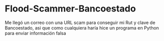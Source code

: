 # Flood-Scammer-Bancoestado
Me llegó un correo con una URL scam para conseguir mi Rut y clave de Bancoestado, asi que como cualquiera haría hice un programa en Python para enviar información falsa
